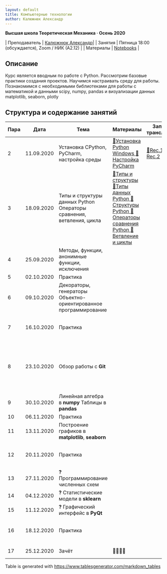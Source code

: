 ```yaml
---
layout: default
title: Компьютерные технологии
author: Калюжнюк Александр
---
```



**Высшая школа Теоретическая Механика · Осень 2020**

| Преподаватель | [Калюжнюк Александр](https://vk.com/alex_iomguy)|
| Занятия   | Пятница 18:00 (обсуждается),  Zoom  / НИК (А2.12) |
| Материалы   | [Notebooks](https://iomguy.github.io/Python2020/tree/master/assignments) |


## Описание

Курс является вводным по работе с Python. Рассмотрим базовые практики создания проектов.
Научимся настраивать среду для работы. Познакомимся с необходимыми библиотеками для работы с математикой и данными scipy, numpy, pandas и визуализации данных matplotlib, seaborn, plotly

## Структура и содержание занятий
| Пара | Дата       | Тема                                                                           | Материалы                                                                                                                                                                                                                                                                                                                                                                                                                                                           | Запись трансляции                                                                                            | ДЗ                                              | Дедлайн                                                                                                                                                                                                                                                                                          |
|------|------------|--------------------------------------------------------------------------------|---------------------------------------------------------------------------------------------------------------------------------------------------------------------------------------------------------------------------------------------------------------------------------------------------------------------------------------------------------------------------------------------------------------------------------------------------------------------|--------------------------------------------------------------------------------------------------------------|-------------------------------------------------|--------------------------------------------------------------------------------------------------------------------------------------------------------------------------------------------------------------------------------------------------------------------------------------------------|
| 2    | 11.09.2020 | Установка   CPython, PyСharm, настройка среды                                  | <a href="https://phoenixnap.com/kb/how-to-install-python-3-windows">📄Установка Python Windows  </a> <a href="https://www.jetbrains.com/help/pycharm/configuring-python-interpreter.html#add_new_project_interpreter">📄Настройка PyCharm  </a>                                                                                                                                                                                                                 | <a href="https://youtu.be/A2dIvG0pZVY">🛑Rec.1  </a><a href="https://youtu.be/6pfhBPVb_Aw">🛑Rec.2</a> |                                                 |                                                                                                                                                                                                                                                                                                  |
| 3    | 18.09.2020 | Типы и структуры данных Python     Операторы сравнения, ветвления, цикла | <a href="http://www.mstu.edu.ru/study/materials/zelenkov/ch_1_1.html">📄Типы и структуры  </a> <a href="https://www.youtube.com/watch?v=VFSnXuUC230">🎥Типы данных Python  </a> <a href="https://www.youtube.com/watch?v=R-HLU9Fl5ug">🎥Структуры Python  </a> <a href="https://www.geeksforgeeks.org/python-operators/">📄Операторы сравнения Python  </a> <a href="https://devpractice.ru/python-lesson-5-if-while-for-operators/">📄Ветвление и циклы</a> |                                                                                                              | Посмотреть как   минимум 3 ссылки из материалов |                                                                                                                                                                                                                                                                                                  |
| 4    | 25.09.2020 | Методы, функции, анонимные функции,   исключения                               |                                                                                                                                                                                                                                                                                                                                                                                                                                                                     |                                                                                                              |                                                 |                                                                                                                                                                                                                                                                                                  |
| 5    | 02.10.2020 | Практика                                                                       |                                                                                                                                                                                                                                                                                                                                                                                                                                                                     |                                                                                                              |                                                 |                                                                                                                                                                                                                                                                                                  |
| 6    | 09.10.2020 | Декораторы, генераторы     Объектно-ориентированное программирование     |                                                                                                                                                                                                                                                                                                                                                                                                                                                                     |                                                                                                              |                                                 |                                                                                                                                                                                                                                                                                                  |
| 7    | 16.10.2020 | Практика                                                                       |                                                                                                                                                                                                                                                                                                                                                                                                                                                                     |                                                                                                              |                                                 | Тест/задания в ауд. А2.02                                                                                                                                                                                                                                                                        |
| 8    | 23.10.2020 | Обзор работы с **Git**                                                         |                                                                                                                                                                                                                                                                                                                                                                                                                                                                     |                                                                                                              |                                                 | Вы   выбрали тему проекта и добавили её по <a href="https://docs.google.com/spreadsheets/d/1cxPNJRYRQ3nToLxLb6YIYjBUK9EXYxXXsUj6xPqc5_E/edit#gid=0"> ссылке </a>|
| 9    | 30.10.2020 | Линейная алгебра в **numpy**     Таблицы в **pandas**                    |                                                                                                                                                                                                                                                                                                                                                                                                                                                                     |                                                                                                              |                                                 |                                                                                                                                                                                                                                                                                                  |
| 10   | 06.11.2020 | Практика                                                                       |                                                                                                                                                                                                                                                                                                                                                                                                                                                                     |                                                                                                              |                                                 |                                                                                                                                                                                                                                                                                                  |
| 11   | 13.11.2020 | Построение графиков в **matplotlib**, **seaborn**                              |                                                                                                                                                                                                                                                                                                                                                                                                                                                                     |                                                                                                              |                                                 |                                                                                                                                                                                                                                                                                                  |
| 12   | 20.11.2020 | Практика                                                                       |                                                                                                                                                                                                                                                                                                                                                                                                                                                                     |                                                                                                              |                                                 | Тест/задания в ауд. А2.02                                                                                                                                                                                                                                                                        |
| 13   | 27.11.2020 | **?** Программирование численных схем                                          |                                                                                                                                                                                                                                                                                                                                                                                                                                                                     |                                                                                                              |                                                 |                                                                                                                                                                                                                                                                                                  |
| 14   | 04.12.2020 | **?** Статистические модели в **sklearn**                                      |                                                                                                                                                                                                                                                                                                                                                                                                                                                                     |                                                                                                              |                                                 |                                                                                                                                                                                                                                                                                                  |
| 15   | 11.12.2020 | **?** Графический интерфейс в **PyQt**                                         |                                                                                                                                                                                                                                                                                                                                                                                                                                                                     |                                                                                                              |                                                 |                                                                                                                                                                                                                                                                                                  |
| 16   | 18.12.2020 | Практика                                                                       |                                                                                                                                                                                                                                                                                                                                                                                                                                                                     |                                                                                                              |                                                 | Тест/задания в ауд. А2.02                                                                                                                                                                                                                                                                        |
| 17   | 25.12.2020 | Зачёт                                                                          |🧑‍🎓👩‍🎓                                                                                                                                                                                                                                                                                                                                                                                                                                                                     |                                                                                                              |                                                 | Защита проекта                                                                                                                                                                                                                                                                                   |


Table is generated with https://www.tablesgenerator.com/markdown_tables
